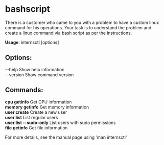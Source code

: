 # bashscript
There is a customer who came to you with a problem to have a custom linux
command for his operations. Your task is to understand the problem and create a linux
command via bash script as per the instructions. <br>


**Usage**: internsctl [options] <command>

## Options:
  --help           Show help information <br>
  --version        Show command version<br>

## Commands:
  **cpu getinfo**      Get CPU information<br>
  **memory getinfo**   Get memory information<br>
  **user create**      Create a new user<br>
  **user list**        List regular users<br>
  **user list --sudo-only**   List users with sudo permissions<br>
  **file getinfo**     Get file information<br>

For more details, see the manual page using 'man internsctl'
